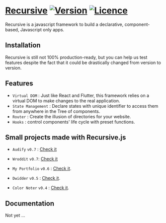 # [Recursive](https://riadhadrani.github.io/recursive-website/) [![Version](https://img.shields.io/npm/v/@riadh-adrani/recursive?color=blue)](https://www.npmjs.com/package/@riadh-adrani/recursive) [![Licence](https://img.shields.io/npm/l/@riadh-adrani/recursive)](https://github.com/RiadhAdrani/recursive/issues)

Recursive is a javascript framework to build a declarative, component-based, Javascript only apps.

## Installation

Recursive is still not 100% production-ready, but you can help us test features despite the fact that it could be drastically changed from version to version.

## Features

-   `Virtual DOM` : Just like React and Flutter, this framework relies on a virtual DOM to make changes to the real application.
-   `State Management` : Declare states with unique identifier to access them from anywhere in the Tree of components.
-   `Router` : Create the illusion of directories for your website.
-   `Hooks` : control components' life cycle with preset functions.

## Small projects made with Recursive.js

-   `Audify` `v0.7` : [Check it](https://github.com/RiadhAdrani/audiphy)

-   `Wroddit` `v0.7`: [Check it](https://github.com/RiadhAdrani/wroddit)

-   `My Portfolio` `v0.6` : [Check it](https://github.com/RiadhAdrani/RiadhAdrani/tree/gh-pages).

-   `Dwidder` `v0.5` : [Check it](https://github.com/RiadhAdrani/dwidder).

-   `Color Noter` `v0.4` : [Check it](https://github.com/RiadhAdrani/color-noter-web).

## Documentation

Not yet ...
